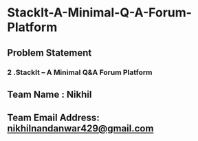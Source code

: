 # StackIt-A-Minimal-Q-A-Forum-Platform


## Problem Statement
### 2 .StackIt – A Minimal Q&A Forum Platform


## Team Name : Nikhil
## Team Email Address: nikhilnandanwar429@gmail.com
